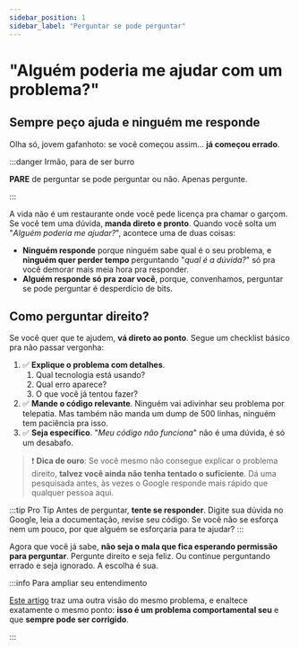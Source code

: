 ```yaml
---
sidebar_position: 1
sidebar_label: "Perguntar se pode perguntar"
---
```


# "Alguém poderia me ajudar com um problema?"

## Sempre peço ajuda e ninguém me responde

Olha só, jovem gafanhoto: se você começou assim... **já começou errado**.

:::danger Irmão, para de ser burro

**PARE** de perguntar se pode perguntar ou não. Apenas pergunte.

:::

A vida não é um restaurante onde você pede licença pra chamar o garçom. Se você tem uma dúvida, **manda direto e pronto**. Quando você solta um "*Alguém poderia me ajudar?*", acontece uma de duas coisas:

- **Ninguém responde** porque ninguém sabe qual é o seu problema, e **ninguém quer perder tempo** perguntando "*qual é a dúvida?*" só pra você demorar mais meia hora pra responder.
- **Alguém responde só pra zoar você**, porque, convenhamos, perguntar se pode perguntar é desperdício de bits.

## Como perguntar direito?

Se você quer que te ajudem, **vá direto ao ponto**. Segue um checklist básico pra não passar vergonha:

1. ✅ **Explique o problema com detalhes**.
    1. Qual tecnologia está usando?
    2. Qual erro aparece?
    3. O que você já tentou fazer?
2. ✅ **Mande o código relevante**. Ninguém vai adivinhar seu problema por telepatia. Mas também não manda um dump de 500 linhas, ninguém tem paciência pra isso.
3. ✅ **Seja específico**. "*Meu código não funciona*" não é uma dúvida, é só um desabafo.

> ❗ **Dica de ouro**: Se você mesmo não consegue explicar o problema direito, **talvez você ainda não tenha tentado o suficiente**. Dá uma pesquisada antes, às vezes o Google responde mais rápido que qualquer pessoa aqui.

:::tip Pro Tip
Antes de perguntar, **tente se responder**. Digite sua dúvida no Google, leia a documentação, revise seu código. Se você não se esforça nem um pouco, por que alguém se esforçaria para te ajudar?
:::

Agora que você já sabe, **não seja o mala que fica esperando permissão para perguntar**. Pergunte direito e seja feliz. Ou continue perguntando errado e seja ignorado. A escolha é sua.

:::info Para ampliar seu entendimento

[Este artigo](https://osprogramadores.com/blog/2020/09/11/como-perguntar/) traz uma outra visão do mesmo problema, e enaltece exatamente o mesmo ponto: **isso é um problema comportamental seu** e que **sempre pode ser corrigido**.

:::
